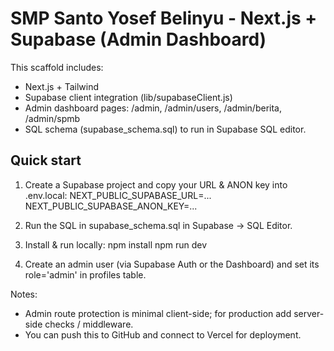 # SMP Santo Yosef Belinyu - Next.js + Supabase (Admin Dashboard)

This scaffold includes:
- Next.js + Tailwind
- Supabase client integration (lib/supabaseClient.js)
- Admin dashboard pages: /admin, /admin/users, /admin/berita, /admin/spmb
- SQL schema (supabase_schema.sql) to run in Supabase SQL editor.

## Quick start
1. Create a Supabase project and copy your URL & ANON key into .env.local:
   NEXT_PUBLIC_SUPABASE_URL=...
   NEXT_PUBLIC_SUPABASE_ANON_KEY=...

2. Run the SQL in supabase_schema.sql in Supabase -> SQL Editor.

3. Install & run locally:
   npm install
   npm run dev

4. Create an admin user (via Supabase Auth or the Dashboard) and set its role='admin' in profiles table.

Notes:
- Admin route protection is minimal client-side; for production add server-side checks / middleware.
- You can push this to GitHub and connect to Vercel for deployment.
